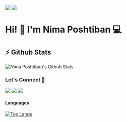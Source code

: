 [![](https://komarev.com/ghpvc/?username=nimaposhtiban&color=blue&label=Profile%20Views)](https://github.com/nimaposhtiban/markoDenic)
[![](https://img.shields.io/github/followers/nimaposhtiban?label=GitHub%20Followers)](https://github.com/nimaposhtiban)

# Hi! 👋 I'm Nima Poshtiban 💻

## ⚡ Github Stats

![Nima Poshtiban's Github Stats](https://github-readme-stats.vercel.app/api?username=nimaposhtiban&show_icons=true&theme=vue-dark) 



### Let's Connect 🔗

[![](https://img.shields.io/badge/linkedin-%230077B5.svg?&style=for-the-badge&logo=linkedin&logoColor=white0e76a8)](https://www.linkedin.com/in/nima-poshtiban-695a281b2/)
[![](https://img.shields.io/badge/twitter-%230077B5.svg?&style=for-the-badge&logo=twitter&logoColor=white&color=00acee)](https://twitter.com/jesuisnima) 
[![](https://img.shields.io/badge/instagram-%230077B5.svg?&style=for-the-badge&logo=instagram&logoColor=F3C25D&color=AE348F)](https://www.instagram.com/nimaposhtiban79/)

#### Languages

[![Top Langs](https://github-readme-stats.vercel.app/api/top-langs/?username=nimaposhtiban&layout=compact&hide=,scss,css,html&langs_count=10&theme=vue-dark)](https://github.com/nimaposhtiban/github-readme-stats)



